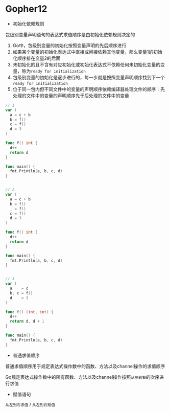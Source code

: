 # Gopher12

- 初始化依赖规则

包级别变量声明语句的表达式求值顺序是由初始化依赖规则决定的
1. Go中，包级别变量的初始化按照变量声明的先后顺序进行
2. 如果某个变量的初始化表达式中直接或间接依赖其他变量，那么变量1的初始化顺序排在变量2的后面
3. 未初始化的且不含有对应初始化或初始化表达式不依赖任何未初始化变量的变量，称为`ready for initialization`
4. 包级别变量的初始化是逐步进行的，每一步就是按照变量声明顺序找到下一个`ready for initialization`
5. 位于同一包内但不同文件中的变量的声明顺序依赖编译器处理文件的顺序：先处理的文件中的变量的声明顺序先于后处理的文件中的变量
```go
// 1
var (
  a = c + b
  b = f()
  c = f()
  d = 3
)

func f() int {
  d++
  return d
}

func main() {
  fmt.Println(a, b, c, d)
}


// 2
var (
  a = c + b
  b = f()
  _ = f()
  c = f()
  d = 3
)

func f() int {
  d++
  return d
}

func main() {
  fmt.Println(a, b, c, d)
}


// 3
var (
  a    = c
  b, c = f()
  d    = 3
)

func f() (int, int) {
  d++
  return d, d + 1
}

func main() {
  fmt.Println(a, b, c, d)
}
```

- 普通求值顺序

普通求值顺序用于规定表达式操作数中的函数、方法以及channel操作的求值顺序

Go规定表达式操作数中的所有函数、方法以及channel操作按照`从左到右`的次序进行求值

- 赋值语句

`从左到右求值`  / `从左到右赋值`